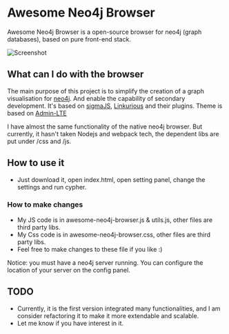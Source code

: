 # Awesome Neo4j Browser

Awesome Neo4j Browser is a open-source browser for neo4j (graph databases), based on pure front-end stack.


![Screenshot](http://www.bsimard.com/image?name=/Application/tank/screenshot.png)

## What can I do with the browser

The main purpose of this project is to simplify the creation of a graph visualisation for [neo4j](http://www.neo4j.org). And enable the capability of secondary development.
It's based on [sigmaJS](http://www.sigmajs.org), [Linkurious](http://linkurio.us/) and their plugins. Theme is based on [Admin-LTE](https://github.com/almasaeed2010/AdminLTE)

I have almost the same functionality of the native neo4j browser. But currently, it hasn't taken Nodejs and webpack tech, the dependent libs are put under /css and /js.


## How to use it
 * Just download it, open index.html, open setting panel, change the settings and run cypher.

### How to make changes

 * My JS code is in awesome-neo4j-browser.js & utils.js, other files are third party libs.
 * My Css code is in awesome-neo4j-browser.css, other files are third party libs.
 * Feel free to make changes to these file if you like :)



Notice: you must have a neo4j server running. You can configure the location of your server on the config panel.

## TODO
 * Currently, it is the first version integrated many functionalities, and I am consider refactoring it to make it more extendable and scalable.
 * Let me know if you have interest in it.